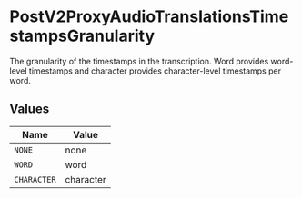 # PostV2ProxyAudioTranslationsTimestampsGranularity

The granularity of the timestamps in the transcription. Word provides word-level timestamps and character provides character-level timestamps per word.


## Values

| Name        | Value       |
| ----------- | ----------- |
| `NONE`      | none        |
| `WORD`      | word        |
| `CHARACTER` | character   |